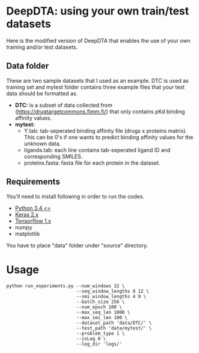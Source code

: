 # DeepDTA: using your own train/test datasets

Here is the modified version of DeepDTA that enables the use of your own training and/or test datasets.

## Data folder

These are two sample datasets that I used as an example. DTC is used as training set and mytest folder contains three example files that your test data should be formatted as.

*   **DTC:** is a subset of data collected from (https://drugtargetcommons.fimm.fi/) that only contains pKd binding affinity values.
*   **mytest:** 
    *   Y.tab: tab-seperated binding affinity file (drugs x proteins matrix). This can be 0's if one wants to predict binding affinity values for the unknown data.
    *    ligands.tab: each line contains tab-seperated ligand ID and corresponding SMILES.
    *    proteins.fasta: fasta file for each protein in the dataset. 


## Requirements

You'll need to install following in order to run the codes.

*  [Python 3.4 <=](https://www.python.org/downloads/)
*  [Keras 2.x](https://pypi.org/project/Keras/)
*  [Tensorflow 1.x](https://www.tensorflow.org/install/)
*  numpy
*  matplotlib

You have to place "data" folder under "source" directory. 

# Usage
```
python run_experiments.py --num_windows 32 \
                          --seq_window_lengths 8 12 \
                          --smi_window_lengths 4 8 \
                          --batch_size 256 \
                          --num_epoch 100 \
                          --max_seq_len 1000 \
                          --max_smi_len 100 \
                          --dataset_path 'data/DTC/' \
                          --test_path 'data/mytest/' \
                          --problem_type 1 \
                          --isLog 0 \
                          --log_dir 'logs/'


```

